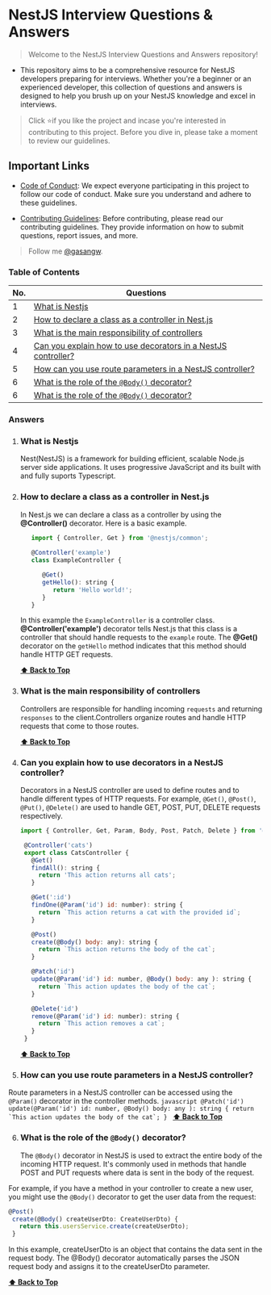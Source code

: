 # NestJS Interview Questions & Answers

> Welcome to the NestJS Interview Questions and Answers repository! 
- This repository aims to be a comprehensive resource for NestJS developers preparing for interviews. Whether you're a beginner or an experienced developer, this collection of questions and answers is designed to help you brush up on your NestJS knowledge and excel in interviews.
> Click ⭐if you like the project and incase you're interested in contributing to this project. Before you dive in, please take a moment to review our guidelines.

## Important Links

- [Code of Conduct](./CODE_OF_CONDUCT.md): We expect everyone participating in this project to follow our code of conduct. Make sure you understand and adhere to these guidelines.

- [Contributing Guidelines](./CONTRIBUTING.md): Before contributing, please read our contributing guidelines. They provide information on how to submit questions, report issues, and more.

> Follow me [@gasangw](https://github.com/gasangw).

### Table of Contents

| No. | Questions                                                                                                                                                         |
| --- | ----------------------------------------------------------------------------------------------------------------------------------------------------------------- |
| 1   | [What is Nestjs](#what-is-nestjs)                                         |
| 2   | [How to declare a class as a controller in Nest.js](#How-to-declare-a-class-as-a-controller-in-Nest.js)  
| 3   | [What is the main responsibility of controllers](#What-is-the-main-responsibility-of-controllers)  
| 4   | [Can you explain how to use decorators in a NestJS controller?](#Can-you-explain-how-to-use-decorators-in-a-NestJS-controller?) 
| 5   | [How can you use route parameters in a NestJS controller?](#How-can-you-use-route-parameters-in-a-NestJS-controller?) 
| 6   | [What is the role of the `@Body()` decorator?](#What-is-the-role-of-the-`@Body()`-decorator?) 
| 6   | [What is the role of the `@Body()` decorator?](#What-is-the-role-of-the-`@Body()`-decorator?) 


### Answers


1. ### What is Nestjs

   Nest(NestJS) is a framework for building efficient, scalable Node.js server side applications. It uses progressive JavaScript and its built with and fully suports Typescript.

2. ### How to declare a class as a controller in Nest.js

   In Nest.js we can declare a class as a controller by using the **@Controller()** decorator. Here is a basic example.

   ```javascript
      import { Controller, Get } from '@nestjs/common';
      
      @Controller('example')
      class ExampleController {

         @Get()
         getHello(): string {
            return 'Hello world!';
         }
      }
   ```
   In this example the `ExampleController` is a controller class. **@Controller('example')** decorator tells Nest.js that this class is a controller that should handle requests to the `example` route. The **@Get()** decorator on the `getHello` method indicates that this method should handle HTTP GET requests.

   **[⬆ Back to Top](#table-of-contents)**

3. ### What is the main responsibility of controllers

   Controllers are responsible for handling incoming `requests` and returning `responses` to the client.Controllers organize routes and handle HTTP requests that come to those routes.
   
   **[⬆ Back to Top](#table-of-contents)**

4. ### Can you explain how to use decorators in a NestJS controller?
   Decorators in a NestJS controller are used to define routes and to handle different types of HTTP requests. For example, `@Get()`, `@Post()`, `@Put()`, `@Delete()` are used to handle GET, POST, PUT, DELETE requests respectively.
   ```javascript
   import { Controller, Get, Param, Body, Post, Patch, Delete } from '@nestjs/common';

    @Controller('cats')
    export class CatsController {
      @Get()
      findAll(): string {
        return 'This action returns all cats';
      }

      @Get(':id')
      findOne(@Param('id') id: number): string {
        return `This action returns a cat with the provided id`;
      }

      @Post()
      create(@Body() body: any): string {
        return `This action returns the body of the cat`;
      }

      @Patch('id')
      update(@Param('id') id: number, @Body() body: any ): string {
        return `This action updates the body of the cat`;
      }

      @Delete('id')
      remove(@Param('id') id: number): string {
        return `This action removes a cat`;
      }
    }

   ```
   **[⬆ Back to Top](#table-of-contents)**
  
5. ### How can you use route parameters in a NestJS controller?
  Route parameters in a NestJS controller can be accessed using the `@Param()` decorator in the controller methods.
    ```javascript
        @Patch('id')
        update(@Param('id') id: number, @Body() body: any ): string {
           return `This action updates the body of the cat`;
        }
    ```
   **[⬆ Back to Top](#table-of-contents)**

6. ### What is the role of the `@Body()` decorator?
   The `@Body()` decorator in NestJS is used to extract the entire body of the incoming HTTP request. It's commonly used in methods that handle POST and PUT requests where data is sent in the body of the request.

  For example, if you have a method in your controller to create a new user, you might use the `@Body()` decorator to get the user data from the request:
   ```javascript
   @Post()
    create(@Body() createUserDto: CreateUserDto) {
      return this.usersService.create(createUserDto);
    }
   ```
  In this example, createUserDto is an object that contains the data sent in the request body. The @Body() decorator automatically parses the JSON request body and assigns it to the createUserDto parameter.
    
   **[⬆ Back to Top](#table-of-contents)**